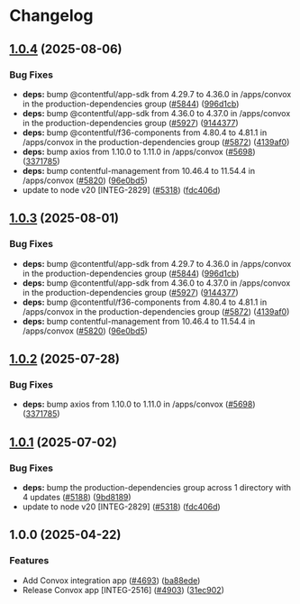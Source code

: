 # Changelog

## [1.0.4](https://github.com/vwointegration/marketplace-partner-apps/compare/convox-v1.0.3...convox-v1.0.4) (2025-08-06)


### Bug Fixes

* **deps:** bump @contentful/app-sdk from 4.29.7 to 4.36.0 in /apps/convox in the production-dependencies group ([#5844](https://github.com/vwointegration/marketplace-partner-apps/issues/5844)) ([996d1cb](https://github.com/vwointegration/marketplace-partner-apps/commit/996d1cb89e67cbfd7ece4355a93b774c1f141120))
* **deps:** bump @contentful/app-sdk from 4.36.0 to 4.37.0 in /apps/convox in the production-dependencies group ([#5927](https://github.com/vwointegration/marketplace-partner-apps/issues/5927)) ([9144377](https://github.com/vwointegration/marketplace-partner-apps/commit/914437726d159cbaeba60d41ddf7e47a3f754716))
* **deps:** bump @contentful/f36-components from 4.80.4 to 4.81.1 in /apps/convox in the production-dependencies group ([#5872](https://github.com/vwointegration/marketplace-partner-apps/issues/5872)) ([4139af0](https://github.com/vwointegration/marketplace-partner-apps/commit/4139af0fa2c1b3e360278ea3871ecc42722b90bf))
* **deps:** bump axios from 1.10.0 to 1.11.0 in /apps/convox ([#5698](https://github.com/vwointegration/marketplace-partner-apps/issues/5698)) ([3371785](https://github.com/vwointegration/marketplace-partner-apps/commit/33717858065dc5a6b09ea505afd3be7e6692ece7))
* **deps:** bump contentful-management from 10.46.4 to 11.54.4 in /apps/convox ([#5820](https://github.com/vwointegration/marketplace-partner-apps/issues/5820)) ([96e0bd5](https://github.com/vwointegration/marketplace-partner-apps/commit/96e0bd5a479e6a3fe4aaa334b15ff4e2ef6cb9d6))
* update to node v20 [INTEG-2829] ([#5318](https://github.com/vwointegration/marketplace-partner-apps/issues/5318)) ([fdc406d](https://github.com/vwointegration/marketplace-partner-apps/commit/fdc406d9328bc6279abb658dcf5a1bf28795a449))

## [1.0.3](https://github.com/contentful/marketplace-partner-apps/compare/convox-v1.0.2...convox-v1.0.3) (2025-08-01)


### Bug Fixes

* **deps:** bump @contentful/app-sdk from 4.29.7 to 4.36.0 in /apps/convox in the production-dependencies group ([#5844](https://github.com/contentful/marketplace-partner-apps/issues/5844)) ([996d1cb](https://github.com/contentful/marketplace-partner-apps/commit/996d1cb89e67cbfd7ece4355a93b774c1f141120))
* **deps:** bump @contentful/app-sdk from 4.36.0 to 4.37.0 in /apps/convox in the production-dependencies group ([#5927](https://github.com/contentful/marketplace-partner-apps/issues/5927)) ([9144377](https://github.com/contentful/marketplace-partner-apps/commit/914437726d159cbaeba60d41ddf7e47a3f754716))
* **deps:** bump @contentful/f36-components from 4.80.4 to 4.81.1 in /apps/convox in the production-dependencies group ([#5872](https://github.com/contentful/marketplace-partner-apps/issues/5872)) ([4139af0](https://github.com/contentful/marketplace-partner-apps/commit/4139af0fa2c1b3e360278ea3871ecc42722b90bf))
* **deps:** bump contentful-management from 10.46.4 to 11.54.4 in /apps/convox ([#5820](https://github.com/contentful/marketplace-partner-apps/issues/5820)) ([96e0bd5](https://github.com/contentful/marketplace-partner-apps/commit/96e0bd5a479e6a3fe4aaa334b15ff4e2ef6cb9d6))

## [1.0.2](https://github.com/contentful/marketplace-partner-apps/compare/convox-v1.0.1...convox-v1.0.2) (2025-07-28)


### Bug Fixes

* **deps:** bump axios from 1.10.0 to 1.11.0 in /apps/convox ([#5698](https://github.com/contentful/marketplace-partner-apps/issues/5698)) ([3371785](https://github.com/contentful/marketplace-partner-apps/commit/33717858065dc5a6b09ea505afd3be7e6692ece7))

## [1.0.1](https://github.com/contentful/marketplace-partner-apps/compare/convox-v1.0.0...convox-v1.0.1) (2025-07-02)


### Bug Fixes

* **deps:** bump the production-dependencies group across 1 directory with 4 updates ([#5188](https://github.com/contentful/marketplace-partner-apps/issues/5188)) ([9bd8189](https://github.com/contentful/marketplace-partner-apps/commit/9bd8189f04ecff26caceeeb9f354edc4f4b375b7))
* update to node v20 [INTEG-2829] ([#5318](https://github.com/contentful/marketplace-partner-apps/issues/5318)) ([fdc406d](https://github.com/contentful/marketplace-partner-apps/commit/fdc406d9328bc6279abb658dcf5a1bf28795a449))

## 1.0.0 (2025-04-22)


### Features

* Add Convox integration app ([#4693](https://github.com/contentful/marketplace-partner-apps/issues/4693)) ([ba88ede](https://github.com/contentful/marketplace-partner-apps/commit/ba88ede3d3b5315d9f559c9d204b7950240ce4da))
* Release Convox app [INTEG-2516] ([#4903](https://github.com/contentful/marketplace-partner-apps/issues/4903)) ([31ec902](https://github.com/contentful/marketplace-partner-apps/commit/31ec9028a2ee4e53883c591ec87f637105f2c133))
